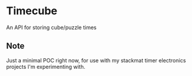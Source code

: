 # Timecube

An API for storing cube/puzzle times

## Note

Just a minimal POC right now, for use with my stackmat timer electronics projects I'm experimenting with.